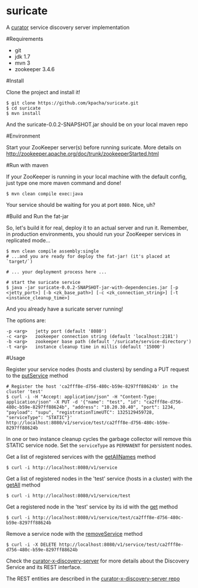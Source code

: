suricate
========

A [curator](http://curator.apache.org/getting-started.html) service discovery server implementation

#Requirements

* git
* jdk 1.7
* mvn 3
* zookeeper 3.4.6

#Install

Clone the project and install it!

	$ git clone https://github.com/kpacha/suricate.git
	$ cd suricate
	$ mvn install

And the suricate-0.0.2-SNAPSHOT.jar should be on your local maven repo

#Environment

Start your ZooKeeper server(s) before running suricate. More details on http://zookeeper.apache.org/doc/trunk/zookeeperStarted.html

#Run with maven

If your ZooKeeper is running in your local machine with the default config, just type one more maven command and done! 

	$ mvn clean compile exec:java

Your service should be waiting for you at port `8080`. Nice, uh?

#Build and Run the fat-jar

So, let's build it for real, deploy it to an actual server and run it. Remember, in production environments, you should run your ZooKeeper services in replicated mode...

	$ mvn clean compile assembly:single
	# ...and you are ready for deploy the fat-jar! (it's placed at `target/`)

	# ... your deployment process here ...

	# start the suricate service
	$ java -jar suricate-0.0.2-SNAPSHOT-jar-with-dependencies.jar [-p <jetty_port>] [-b <zk_base_path>] [-c <zk_connection_string>] [-t <instance_cleanup_time>]

And you already have a suricate server running!

The options are:

	-p <arg>   jetty port (default '8080')
	-c <arg>   zookeeper connection string (default 'localhost:2181')
	-b <arg>   zookeeper base path (default '/suricate/service-directory')
	-t <arg>   instance cleanup time in millis (default '15000')

#Usage

Register your service nodes (hosts and clusters) by sending a PUT request to the [putService](http://curator.apache.org/curator-x-discovery-server/index.html#putService) method

	# Register the host 'ca2fff8e-d756-480c-b59e-8297ff88624b' in the cluster 'test'
	$ curl -i -H "Accept: application/json" -H "Content-Type: application/json" -X PUT -d '{"name": "test", "id": "ca2fff8e-d756-480c-b59e-8297ff88624b", "address": "10.20.30.40", "port": 1234, "payload": "supu", "registrationTimeUTC": 1325129459728, "serviceType": "STATIC"}' http://localhost:8080/v1/service/test/ca2fff8e-d756-480c-b59e-8297ff88624b

In one or two instance cleanup cycles the garbage collector will remove this STATIC service node. Set the `serviceType` as `PERMANENT` for persistent nodes.

Get a list of registered services with the [getAllNames](http://curator.apache.org/curator-x-discovery-server/index.html#getAllNames) method

	$ curl -i http://localhost:8080/v1/service

Get a list of registered nodes in the 'test' service (hosts in a cluster) with the [getAll](http://curator.apache.org/curator-x-discovery-server/index.html#getAll) method

	$ curl -i http://localhost:8080/v1/service/test

Get a registered node in the 'test' service by its id with the [get](http://curator.apache.org/curator-x-discovery-server/index.html#get) method

	$ curl -i http://localhost:8080/v1/service/test/ca2fff8e-d756-480c-b59e-8297ff88624b

Remove a service node with the [removeService](http://curator.apache.org/curator-x-discovery-server/index.html#removeService) method

	$ curl -i -X DELETE http://localhost:8080/v1/service/test/ca2fff8e-d756-480c-b59e-8297ff88624b

Check the [curator-x-discovery-server](http://curator.apache.org/curator-x-discovery-server/index.html) for more details about the Discovery Service and its REST interface.

The REST entities are described in the [curator-x-discovery-server repo](https://github.com/apache/curator/tree/master/curator-x-discovery-server)
